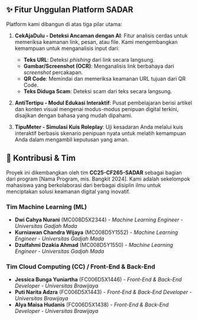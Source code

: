 ## ✨ Fitur Unggulan Platform SADAR

Platform kami dibangun di atas tiga pilar utama:

1.  **CekAjaDulu - Deteksi Ancaman dengan AI**:
    Fitur analisis cerdas untuk memeriksa keamanan link, pesan, atau file. Kami mengembangkan kemampuan untuk menganalisis input dari:

      - **Teks URL**: Deteksi *phishing* dari link secara langsung.
      - **Gambar/Screenshot (OCR)**: Menganalisis link berbahaya dari *screenshot* percakapan.
      - **QR Code**: Memindai dan memeriksa keamanan URL tujuan dari QR Code.
      - **Teks Diduga Scam**: Deteksi scam dari teks secara langsung.

2.  **AntiTertipu - Modul Edukasi Interaktif**:
    Pusat pembelajaran berisi artikel dan konten visual mengenai modus-modus penipuan digital terkini, disajikan dengan bahasa yang mudah dipahami.

3.  **TipuMeter - Simulasi Kuis Roleplay**:
    Uji kesadaran Anda melalui kuis interaktif berbasis skenario penipuan nyata untuk melatih kemampuan Anda dalam mengambil keputusan yang aman.

## 🤝 Kontribusi & Tim

Proyek ini dikembangkan oleh tim **CC25-CF265-SADAR** sebagai bagian dari program [Nama Program, mis. Bangkit 2024]. Kami adalah sekelompok mahasiswa yang berkolaborasi dari berbagai disiplin ilmu untuk menciptakan solusi keamanan digital yang inovatif.

### Tim Machine Learning (ML)

  - **Dwi Cahya Nurani** (MC008D5X2344) - *Machine Learning Engineer - Universitas Gadjah Mada*
  - **Kurniawan Chandra Wijaya** (MC008D5Y1552) - *Machine Learning Engineer - Universitas Gadjah Mada*
  - **Dzulfahmi Dzakia Ahmad** (MC008D5Y1550) - *Machine Learning Engineer - Universitas Gadjah Mada*

### Tim Cloud Computing (CC) / Front-End & Back-End

  - **Jessica Bunga Yuniartha** (FC006D5X1446) - *Front-End & Back-End Developer - Universitas Brawijaya*
  - **Puti Narita Adzra** (FC006D5X1443) - *Front-End & Back-End Developer - Universitas Brawijaya*
  - **Alya Maisa Hudanis** (FC006D5X1438) - *Front-End & Back-End Developer - Universitas Brawijaya*
